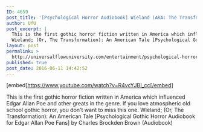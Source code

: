 ```yaml
---
ID: 4659
post_title: '[Psychological Horror Audiobook] Wieland (AKA: The Transformation)'
author: UfU
post_excerpt: |
  This is the first gothic horror fiction written in America which influenced Edgar Allan Poe and other greats in the genre. If you love atmospheric old school gothic horror, you don't want to miss this one.
  Wieland; (Or, The Transformation): An American Tale [Psychological Gothic Horror Audiobook for Edgar Allan Poe Fans] by Charles Brockden Brown (Audiobook)
layout: post
permalink: >
  http://universalflowuniversity.com/entertainment/psychological-horror-audiobook-wieland-aka-the-transformation/
published: true
post_date: 2016-06-11 14:42:52
---
```

[embed]https://www.youtube.com/watch?v=R4vcYJBI_cc[/embed]<br>
<p>This is the first gothic horror fiction written in America which influenced Edgar Allan Poe and other greats in the genre. If you love atmospheric old school gothic horror, you don't want to miss this one. 
Wieland; (Or, The Transformation): An American Tale [Psychological Gothic Horror Audiobook for Edgar Allan Poe Fans] by Charles Brockden Brown (Audiobook)</p>